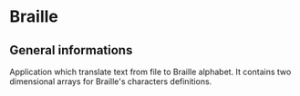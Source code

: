 # Braille
## General informations
Application which translate text from file to Braille alphabet. It contains two dimensional arrays for Braille's characters definitions.
